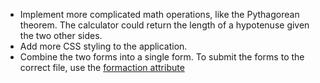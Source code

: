 * Implement more complicated math operations, like the Pythagorean theorem. The calculator could return the length of a hypotenuse given the two other sides.
* Add more CSS styling to the application.
* Combine the two forms into a single form. To submit the forms to the correct file, use the [formaction attribute](https://www.w3schools.com/tags/att_button_formaction.asp)